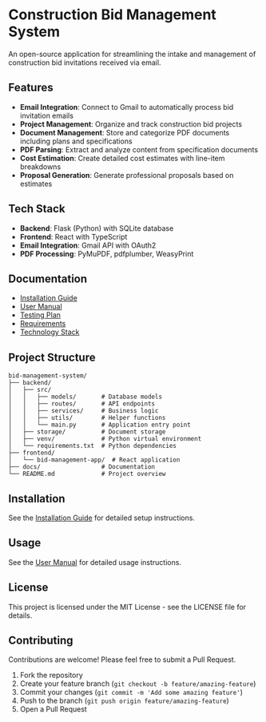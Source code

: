 # Construction Bid Management System

An open-source application for streamlining the intake and management of construction bid invitations received via email.

## Features

- **Email Integration**: Connect to Gmail to automatically process bid invitation emails
- **Project Management**: Organize and track construction bid projects
- **Document Management**: Store and categorize PDF documents including plans and specifications
- **PDF Parsing**: Extract and analyze content from specification documents
- **Cost Estimation**: Create detailed cost estimates with line-item breakdowns
- **Proposal Generation**: Generate professional proposals based on estimates

## Tech Stack

- **Backend**: Flask (Python) with SQLite database
- **Frontend**: React with TypeScript
- **Email Integration**: Gmail API with OAuth2
- **PDF Processing**: PyMuPDF, pdfplumber, WeasyPrint

## Documentation

- [Installation Guide](docs/installation_guide.md)
- [User Manual](docs/user_manual.md)
- [Testing Plan](docs/testing_plan.md)
- [Requirements](docs/requirements.md)
- [Technology Stack](docs/tech_stack.md)

## Project Structure

```
bid-management-system/
├── backend/
│   ├── src/
│   │   ├── models/       # Database models
│   │   ├── routes/       # API endpoints
│   │   ├── services/     # Business logic
│   │   ├── utils/        # Helper functions
│   │   └── main.py       # Application entry point
│   ├── storage/          # Document storage
│   ├── venv/             # Python virtual environment
│   └── requirements.txt  # Python dependencies
├── frontend/
│   └── bid-management-app/  # React application
├── docs/                 # Documentation
└── README.md             # Project overview
```

## Installation

See the [Installation Guide](docs/installation_guide.md) for detailed setup instructions.

## Usage

See the [User Manual](docs/user_manual.md) for detailed usage instructions.

## License

This project is licensed under the MIT License - see the LICENSE file for details.

## Contributing

Contributions are welcome! Please feel free to submit a Pull Request.

1. Fork the repository
2. Create your feature branch (`git checkout -b feature/amazing-feature`)
3. Commit your changes (`git commit -m 'Add some amazing feature'`)
4. Push to the branch (`git push origin feature/amazing-feature`)
5. Open a Pull Request
